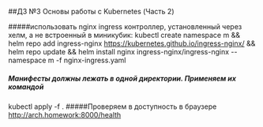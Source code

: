 ##ДЗ №3  Основы работы с Kubernetes (Часть 2)

#####использовать nginx ingress контроллер, установленный через хелм, а не встроенный в миникубик:
kubectl create namespace m && helm repo add ingress-nginx https://kubernetes.github.io/ingress-nginx/ && helm repo update && helm install nginx ingress-nginx/ingress-nginx --namespace m -f nginx-ingress.yaml
##### Манифесты должны лежать в одной директории. Применяем их командой 
kubectl apply -f .
#####Проверяем в доступность в браузере
http://arch.homework:8000/health
